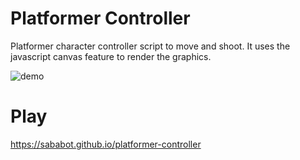 # Platformer Controller
Platformer character controller script to move and shoot. It uses the javascript canvas feature to render the graphics.

![demo](https://github.com/sababot/untitled-game/blob/master/demo-image.png)

# Play
https://sababot.github.io/platformer-controller
